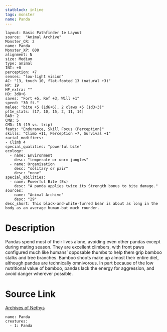 ```yaml
---
statblock: inline
tags: monster
name: Panda
---
```

```statblock
layout: Basic Pathfinder 1e Layout
source:  "Animal Archive"
Monster_CR: 2
name: Panda
Monster_XP: 600
alignment: N
size: Medium
type: animal
INI: +0
perception: +7
senses: "low-light vision"
AC: "13, touch 10, flat-footed 13 (natural +3)"
HP: 19
HP_extra: ""
HD: 3d8+6
saves: "Fort +5, Ref +3, Will +1"
speed: "30 ft."
melee: "bite +5 (1d6+6), 2 claws +5 (1d3+3)"
pf1e_stats: [17, 10, 15, 2, 11, 14]
BAB: 2
CMB: 5
CMD: 15 (19 vs. trip)
feats: "Endurance, Skill Focus (Perception)"
skills: "Climb +11, Perception +7, Survival +1"
racial_modifiers:
- Climb 4
special_qualities: "powerful bite"
ecology:
  - name: Environment
    desc: "temperate or warm jungles"
  - name: Organisation
    desc: "solitary or pair"
    desc: "none"
special_abilities:
  - name: Powerful Bite (Ex)
    desc: "A panda applies twice its Strength bonus to bite damage."
sources:
  - name: "Animal Archive"
    desc: "29"
desc_short: This black-and-white-furred bear is about as long in the body as an average human-but much rounder.
```
# Description
Pandas spend most of their lives alone, avoiding even other pandas except during mating season. They are excellent climbers, with front paws configured much like humans’ opposable thumbs to help them grip bamboo stalks and tree branches. Bamboo shoots make up almost their entire diet, although pandas are technically omnivorous. In part because of the low nutritional value of bamboo, pandas lack the energy for aggression, and avoid danger wherever possible.
# Source Link
[Archives of Nethys](https://aonprd.com/MonsterDisplay.aspx?ItemName=Panda)
```encounter-table
name: Panda
creatures:
  - 1: Panda
```
